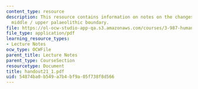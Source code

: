 ```yaml
---
content_type: resource
description: This resource contains information on notes on the changes across the
  middle / upper palaeolithic boundary.
file: https://ol-ocw-studio-app-qa.s3.amazonaws.com/courses/3-987-human-origins-and-evolution-spring-2006/54874ba0b549a7b4bf9a05f738f8d566_handout21_1.pdf
file_type: application/pdf
learning_resource_types:
- Lecture Notes
ocw_type: OCWFile
parent_title: Lecture Notes
parent_type: CourseSection
resourcetype: Document
title: handout21_1.pdf
uid: 54874ba0-b549-a7b4-bf9a-05f738f8d566
---
```

